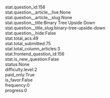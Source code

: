 stat.question_id:156  
stat.question__article__live:None  
stat.question__article__slug:None  
stat.question__title:Binary Tree Upside Down  
stat.question__title_slug:binary-tree-upside-down  
stat.question__hide:False  
stat.total_acs:49  
stat.total_submitted:75  
stat.total_column_articles:3  
stat.frontend_question_id:156  
stat.is_new_question:False  
status:None  
difficulty.level:2  
paid_only:True  
is_favor:False  
frequency:0  
progress:0  
